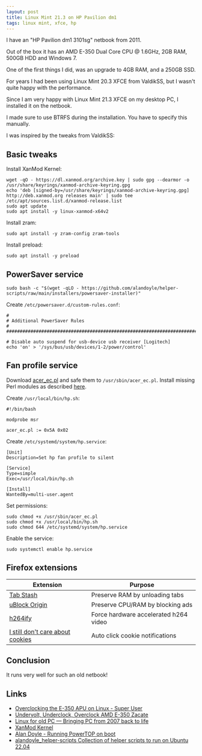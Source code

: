 ```yaml
---
layout: post
title: Linux Mint 21.3 on HP Pavilion dm1
tags: linux mint, xfce, hp
---
```


I have an "HP Pavilion dm1 3101sg" netbook from 2011.

Out of the box it has an AMD E-350 Dual Core CPU @ 1.6GHz, 2GB RAM, 500GB HDD and Windows 7.

One of the first things I did, was an upgrade to 4GB RAM, and a 250GB SSD.

For years I had been using Linux Mint 20.3 XFCE from ValdikSS, but I wasn't quite happy with the performance.

Since I am very happy with Linux Mint 21.3 XFCE on my desktop PC, I installed it on the netbook.

I made sure to use BTRFS during the installation. You have to specify this manually.

I was inspired by the tweaks from ValdikSS:

## Basic tweaks

Install XanMod Kernel:

```
wget -qO - https://dl.xanmod.org/archive.key | sudo gpg --dearmor -o /usr/share/keyrings/xanmod-archive-keyring.gpg
echo 'deb [signed-by=/usr/share/keyrings/xanmod-archive-keyring.gpg] http://deb.xanmod.org releases main' | sudo tee /etc/apt/sources.list.d/xanmod-release.list
sudo apt update
sudo apt install -y linux-xanmod-x64v2
```

Install zram:

```
sudo apt install -y zram-config zram-tools
```

Install preload:

```
sudo apt install -y preload
```

## PowerSaver service

```
sudo bash -c "$(wget -qLO - https://github.com/alandoyle/helper-scripts/raw/main/installers/powersaver-installer)"
```

Create `/etc/powersaver.d/custom-rules.conf`:

```
#
# Additional PowerSaver Rules
#
################################################################################

# Disable auto suspend for usb-device usb receiver [Logitech]
echo 'on' > '/sys/bus/usb/devices/1-2/power/control'
```

## Fan profile service

Download [acer_ec.pl](https://www.torsten-traenkner.de/linux/hardware/acer_ec.pl) and safe them to `/usr/sbin/acer_ec.pl`. Install missing Perl modules as described [here](https://www.fosslinux.com/69651/how-to-install-missing-perl-modules-on-debian.htm).

Create `/usr/local/bin/hp.sh`:

```
#!/bin/bash

modprobe msr

acer_ec.pl := 0x5A 0x02
```

Create `/etc/systemd/system/hp.service`:

```
[Unit]
Description=Set hp fan profile to silent

[Service]
Type=simple
Exec=/usr/local/bin/hp.sh

[Install]
WantedBy=multi-user.agent
```

Set permissions:

```
sudo chmod +x /usr/sbin/acer_ec.pl
sudo chmod +x /usr/local/bin/hp.sh
sudo chmod 644 /etc/systemd/system/hp.service
```

Enable the service:

```
sudo systemctl enable hp.service
```

## Firefox extensions

| Extension | Purpose |
|--|--|
| [Tab Stash](https://addons.mozilla.org/en-US/firefox/addon/tab-stash/) | Preserve RAM by unloading tabs |
| [uBlock Origin](https://addons.mozilla.org/en-US/firefox/addon/ublock-origin/) | Preserve CPU/RAM by blocking ads |
|  [h264ify](https://addons.mozilla.org/en-US/firefox/addon/h264ify/) | Force hardware accelerated h264 video |
| [I still don't care about cookies](https://addons.mozilla.org/en-US/firefox/addon/istilldontcareaboutcookies/) | Auto click cookie notifications |

## Conclusion

It runs very well for such an old netbook!

## Links

 - [Overclocking the E-350 APU on Linux - Super User](https://superuser.com/questions/492292/overclocking-the-e-350-apu-on-linux/922418#922418)
 - [Undervolt, Underclock, Overclock AMD E-350 Zacate](https://forum.kodi.tv/showthread.php?tid=104716)
 - [Linux for old PC — Bringing PC from 2007 back to life](https://notes.valdikss.org.ru/linux-for-old-pc-from-2007/en/)
 - [XanMod Kernel](https://xanmod.org/)
 - [Alan Doyle - Running PowerTOP on boot](https://alandoyle.com/blog/running-powertop-on-boot/)
 - [alandoyle_helper-scripts Collection of helper scripts to run on Ubuntu 22.04](https://github.com/alandoyle/helper-scripts/)
